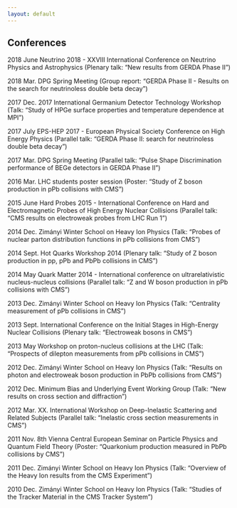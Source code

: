 ```yaml
---
layout: default
---
```


## Conferences

2018 June	Neutrino 2018 - XXVIII International Conference on Neutrino Physics and Astrophysics (Plenary talk: “New results from GERDA Phase II”)

2018 Mar.	DPG Spring Meeting (Group report: “GERDA Phase II - Results on the search for neutrinoless double beta decay”)

2017 Dec.	2017 International Germanium Detector Technology Workshop (Talk: “Study of HPGe surface properties and temperature dependence at MPI”)

2017 July	EPS-HEP 2017 - European Physical Society Conference on High Energy Physics (Parallel talk: “GERDA Phase II: search for neutrinoless double beta decay”)

2017 Mar.	DPG Spring Meeting (Parallel talk: “Pulse Shape Discrimination performance of BEGe detectors in GERDA Phase II”)

2016 Mar.	LHC students poster session (Poster: “Study of Z boson production in pPb collisions with CMS”)

2015 June	Hard Probes 2015 - International Conference on Hard and Electromagnetic Probes of High Energy Nuclear Collisions (Parallel talk: “CMS results on electroweak probes from LHC Run 1”)

2014 Dec.	Zimányi Winter School on Heavy Ion Physics (Talk: “Probes of nuclear parton distribution functions in pPb collisions from CMS”)

2014 Sept.	Hot Quarks Workshop 2014 (Plenary talk: “Study of Z boson production in pp, pPb and PbPb collisions in CMS”)

2014 May	Quark Matter 2014 - International conference on ultrarelativistic nucleus-nucleus collisions (Parallel talk: “Z and W boson production in pPb collisions with CMS”)

2013 Dec.	Zimányi Winter School on Heavy Ion Physics (Talk: “Centrality measurement of pPb collisions in CMS”)

2013 Sept.	International Conference on the Initial Stages in High-Energy Nuclear Collisions (Plenary talk: “Electroweak bosons in CMS”)

2013 May	Workshop on proton-nucleus collisions at the LHC (Talk: “Prospects of dilepton measurements from pPb collisions in CMS”)

2012 Dec.	Zimányi Winter School on Heavy Ion Physics (Talk: “Results on photon and electroweak boson production in PbPb collisions from CMS”)

2012 Dec.	Minimum Bias and Underlying Event Working Group (Talk: “New results on cross section and diffraction”)

2012 Mar.	XX. International Workshop on Deep-Inelastic Scattering and Related Subjects (Parallel talk: “Inelastic cross section measurements in CMS”)

2011 Nov.	8th Vienna Central European Seminar on Particle Physics and Quantum Field Theory (Poster: “Quarkonium production measured in PbPb collisions by CMS”)

2011 Dec.	Zimányi Winter School on Heavy Ion Physics (Talk: “Overview of the Heavy Ion results from the CMS Experiment”)

2010 Dec.	Zimányi Winter School on Heavy Ion Physics (Talk: “Studies of the Tracker Material in the CMS Tracker System”)
